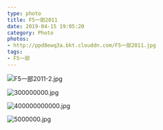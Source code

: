 ```yaml
---
type: photo
title: F5一部2011
date: 2019-04-15 19:05:20
category: Photo
photos:
- http://ppd8ewq3a.bkt.clouddn.com/F5一部2011.jpg
tags:
- F5一部
---
```


![F5一部2011-2.jpg](http://ppd8ewq3a.bkt.clouddn.com/F5一部2011-2.jpg)

![300000000.jpg](http://ppd8ewq3a.bkt.clouddn.com/300000000.jpg)

![400000000000.jpg](http://ppd8ewq3a.bkt.clouddn.com/400000000000.jpg)

![5000000.jpg](http://ppd8ewq3a.bkt.clouddn.com/5000000.jpg)
